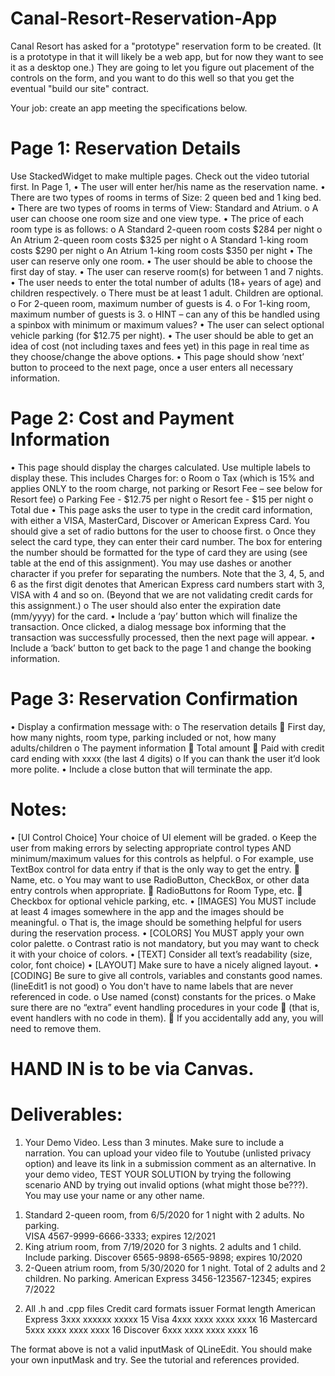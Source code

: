 # Canal-Resort-Reservation-App
Canal Resort has asked for a "prototype" reservation form to be created.  (It is a prototype in that it will likely be a web app, but for now they want to see it as a desktop one.)  They are going to let you figure out placement of the controls on the form, and you want to do this well so that you get the eventual "build our site" contract.


Your job: create an app meeting the specifications below.  


# Page 1: Reservation Details
Use StackedWidget to make multiple pages. Check out the video tutorial first.
In Page 1,
•	The user will enter her/his name as the reservation name.
•	There are two types of rooms in terms of Size: 2 queen bed and 1 king bed.
•	There are two types of rooms in terms of View: Standard and Atrium.
o	A user can choose one room size and one view type.
•	The price of each room type is as follows:
o	A Standard 2-queen room costs $284 per night
o	An Atrium 2-queen room costs $325 per night
o	A Standard 1-king room costs $290 per night
o	An Atrium 1-king room costs $350 per night
•	The user can reserve only one room.
•	The user should be able to choose the first day of stay.
•	The user can reserve room(s) for between 1 and 7 nights.
•	The user needs to enter the total number of adults (18+ years of age) and children respectively.
o	There must be at least 1 adult. Children are optional.
o	For 2-queen room, maximum number of guests is 4.
o	For 1-king room, maximum number of guests is 3.
o	HINT – can any of this be handled using a spinbox with minimum or maximum values?
•	The user can select optional vehicle parking (for $12.75 per night).
•	The user should be able to get an idea of cost (not including taxes and fees yet) in this page in real time as they choose/change the above options.
•	This page should show ‘next’ button to proceed to the next page, once a user enters all necessary information.


# Page 2: Cost and Payment Information 
•	This page should display the charges calculated. Use multiple labels to display these. This includes Charges for:
o	Room
o	Tax (which is 15% and applies ONLY to the room charge, not parking or Resort Fee – see below for Resort fee)
o	Parking Fee - $12.75 per night
o	Resort fee - $15 per night
o	Total due
•	This page asks the user to type in the credit card information, with either a VISA, MasterCard, Discover or American Express Card. You should give a set of radio buttons for the user to choose first. 
o	Once they select the card type, they can enter their card number.  The box for entering the number should be formatted for the type of card they are using (see table at the end of this assignment). You may use dashes or another character if you prefer for separating the numbers.  Note that the 3, 4, 5, and 6 as the first digit denotes that American Express card numbers start with 3, VISA with 4 and so on. (Beyond that we are not validating credit cards for this assignment.)
o	The user should also enter the expiration date (mm/yyyy) for the card.
•	Include a ‘pay’ button which will finalize the transaction. Once clicked, a dialog message box informing that the transaction was successfully processed, then the next page will appear.
•	Include a ‘back’ button to get back to the page 1 and change the booking information.


# Page 3: Reservation Confirmation
•	Display a confirmation message with:
o	The reservation details
	First day, how many nights, room type, parking included or not, how many adults/children
o	The payment information
	Total amount
	Paid with credit card ending with xxxx (the last 4 digits)
o	If you can thank the user it’d look more polite.
•	Include a close button that will terminate the app.



# Notes:
•	[UI Control Choice] Your choice of UI element will be graded.
o	Keep the user from making errors by selecting appropriate control types AND minimum/maximum values for this controls as helpful.
o	For example, use TextBox control for data entry if that is the only way to get the entry.
	Name, etc.
o	You may want to use RadioButton, CheckBox, or other data entry controls when appropriate.
	RadioButtons for Room Type, etc.
	Checkbox for optional vehicle parking, etc.
•	[IMAGES] You MUST include at least 4 images somewhere in the app and the images should be meaningful.
o	That is, the image should be something helpful for users during the reservation process.
•	[COLORS] You MUST apply your own color palette.
o	Contrast ratio is not mandatory, but you may want to check it with your choice of colors.
•	[TEXT] Consider all text’s readability (size, color, font choice)
•	[LAYOUT] Make sure to have a nicely aligned layout. 
•	[CODING] Be sure to give all controls, variables and constants good names.  (lineEdit1 is not good) 
o	You don't have to name labels that are never referenced in code.
o	Use named (const) constants for the prices.
o	Make sure there are no “extra” event handling procedures in your code
	(that is, event handlers with no code in them).
	If you accidentally add any, you will need to remove them.



# HAND IN is to be via Canvas. 
# Deliverables:
1)	Your Demo Video. Less than 3 minutes. Make sure to include a narration.
You can upload your video file to Youtube (unlisted privacy option) and leave its link in a submission comment as an alternative.
In your demo video, TEST YOUR SOLUTION by trying the following scenario AND by trying out invalid options (what might those be???). You may use your name or any other name.
1.	Standard 2-queen room, from 6/5/2020 for 1 night with 2 adults. No parking.  
VISA 4567-9999-6666-3333; expires 12/2021
2.	King atrium room, from 7/19/2020 for 3 nights. 2 adults and 1 child. Include parking.
Discover 6565-9898-6565-9898; expires 10/2020
3.	2-Queen atrium room, from 5/30/2020 for 1 night. Total of 2 adults and 2 children. No parking.
American Express 3456-123567-12345; expires 7/2022
2)	All .h and .cpp files 
Credit card formats
issuer	Format	length
American Express	3xxx xxxxxx xxxxx	15
Visa	4xxx xxxx xxxx xxxx	16
Mastercard	5xxx xxxx xxxx xxxx	16
Discover	6xxx xxxx xxxx xxxx	16
	  
The format above is not a valid inputMask of QLineEdit. You should make your own inputMask and try. See the tutorial and references provided.
